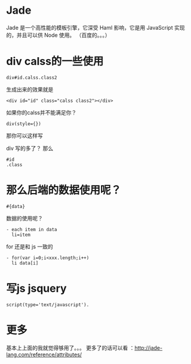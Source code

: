# Jade
Jade 是一个高性能的模板引擎，它深受 Haml 影响，它是用 JavaScript 实现的，并且可以供 Node 使用。 （百度的。。。）

# div calss的一些使用

```
div#id.calss.class2
```

生成出来的效果就是
```
<div id="id" class="calss class2"></div>
```

如果你的calss并不能满足你？
```
div(style={})
```
那你可以这样写

div 写的多了？
那么
```
#id
.class
```

# 那么后端的数据使用呢？
```
#{data}
```
数据的使用呢？
```
- each item in data
  li=item
```

for 还是和 js 一致的
```
- for(var i=0;i<xxx.length;i++)
  li data[i]
```

# 写js jsquery
```
script(type='text/javascript').
```
# 更多
  基本上上面的我就觉得够用了。。。
  更多了的话可以看 ：http://jade-lang.com/reference/attributes/

